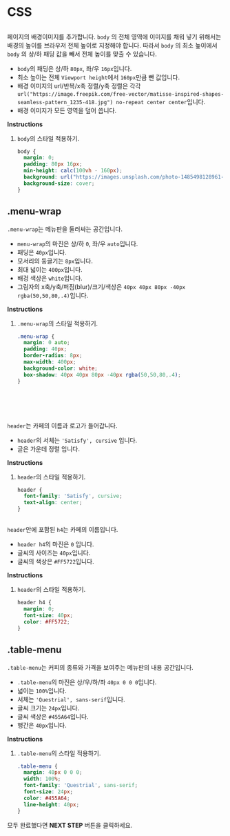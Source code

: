 # CSS
## <body>
페이지의 배경이미지를 추가합니다. `body` 의 전체 영역에 이미지를 채워 넣기 위해서는 배경의 높이를 브라우저 전체 높이로 지정해야 합니다. 따라서  `body` 의 최소 높이에서 `body` 의 상/하 패딩 값을 빼서 전체 높이를 맞출 수 있습니다.
* `body`의 패딩은 상/하 `80px`, 좌/우 `16px`입니다.
* 최소 높이는 전체 `Viewport height`에서 `160px`만큼 뺀 값입니다. 
* 배경 이미지의 url/반복/x축 정렬/y축 정렬은 각각 `url("https://image.freepik.com/free-vector/matisse-inspired-shapes-seamless-pattern_1235-418.jpg") no-repeat center center`입니다.
* 배경 이미지가 모든 영역을 덮어 씁니다.


**Instructions**
1. `body`의 스타일 적용하기. 
    ```css
    body {
      margin: 0;
      padding: 80px 16px;
      min-height: calc(100vh - 160px);
      background: url("https://images.unsplash.com/photo-1485498128961-422168ba5f87?ixlib=rb-0.3.5&s=bb0e76f1949725c83131d875abaa0f1a&auto=format&fit=crop&w=2602&q=80") no-repeat center center;
      background-size: cover;
    }
    ```



## .menu-wrap
`.menu-wrap`는 메뉴판을 둘러싸는 공간입니다.

* `menu-wrap`의 마진은 상/하 `0`, 좌/우 `auto`입니다.
* 패딩은 `40px`입니다.
* 모서리의 둥글기는 `8px`입니다.
* 최대 넓이는 `400px`입니다.
* 배겅 색상은 `white`입니다.
* 그림자의 x축/y축/퍼짐(blur)/크기/색상은 `40px 40px 80px -40px rgba(50,50,80,.4)`입니다. 



**Instructions**
1. `.menu-wrap`의 스타일 적용하기.
    ```css
    .menu-wrap {
      margin: 0 auto;
      padding: 40px;
      border-radius: 8px;
      max-width: 400px;
      background-color: white;
      box-shadow: 40px 40px 80px -40px rgba(50,50,80,.4);
    }
    ```



## <header>

`header`는 카페의 이름과 로고가 들어갑니다. 

* `header`의 서체는 `'Satisfy', cursive` 입니다.
* 글은 가운데 정렬 입니다.

**Instructions**
1. `header`의 스타일 적용하기.
    ```css
    header {
      font-family: 'Satisfy', cursive;
      text-align: center;
    }
    ```
    



## <h4> 

`header`안에 포함된 `h4`는 카페의 이름입니다. 

* `header h4`의 마진은 `0` 입니다.
* 글씨의 사이즈는 `40px`입니다.
* 글씨의 색상은 `#FF5722`입니다.

**Instructions**
1. `header`의 스타일 적용하기.
    ```css
    header h4 {
      margin: 0;
      font-size: 40px;
      color: #FF5722;
    }
    ```
    



## .table-menu

`.table-menu`는 커피의 종류와 가격을 보여주는 메뉴판의 내용 공간입니다.

* `.table-menu`의 마진은 상/우/하/좌 `40px 0 0 0`입니다.
* 넓이는 `100%`입니다.
* 서체는 `'Questrial', sans-serif`입니다.
* 글씨 크기는 `24px`입니다.
* 글씨 색상은 `#455A64`입니다.
* 행간은 `40px`입니다.


**Instructions**
1. `.table-menu`의 스타일 적용하기.
    ```css
    .table-menu {
      margin: 40px 0 0 0;
      width: 100%;
      font-family: 'Questrial', sans-serif;
      font-size: 24px;
      color: #455A64;
      line-height: 40px;
    }
    ```



모두 완료했다면 **NEXT STEP** 버튼을 클릭하세요.

